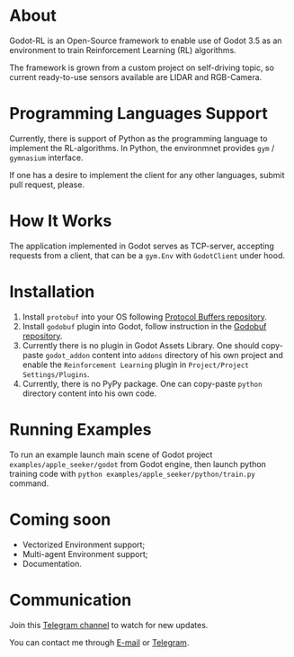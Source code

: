 # About
Godot-RL is an Open-Source framework to enable use of Godot 3.5 as an environment to train Reinforcement Learning (RL) algorithms.

The framework is grown from a custom project on self-driving topic, so current ready-to-use sensors available are LIDAR and RGB-Camera.

# Programming Languages Support
Currently, there is support of Python as the programming language to implement the RL-algorithms. In Python, the environmnet provides `gym` / `gymnasium` interface.

If one has a desire to implement the client for any other languages, submit pull request, please.

# How It Works
The application implemented in Godot serves as TCP-server, accepting requests from a client, that can be a `gym.Env` with `GodotClient` under hood.

# Installation

1. Install `protobuf` into your OS following [Protocol Buffers repository](https://github.com/protocolbuffers/protobuf/releases).
2. Install `godobuf` plugin into Godot, follow instruction in the [Godobuf repository](https://github.com/oniksan/godobuf).
3. Currently there is no plugin in Godot Assets Library. One should copy-paste `godot_addon` content into `addons` directory of his own project and enable the `Reinforcement Learning` plugin in `Project/Project Settings/Plugins`.
4. Currently, there is no PyPy package. One can copy-paste `python` directory content into his own code.

# Running Examples
To run an example launch main scene of Godot project `examples/apple_seeker/godot` from Godot engine, then launch python training code with `python examples/apple_seeker/python/train.py ` command.

# Coming soon
* Vectorized Environment support;
* Multi-agent Environment support;
* Documentation.

# Communication
Join this [Telegram channel](https://t.me/godot_rl) to watch for new updates.

You can contact me through [E-mail](chernyakonstantin@gmail.com) or [Telegram](https://t.me/kainrehck).
